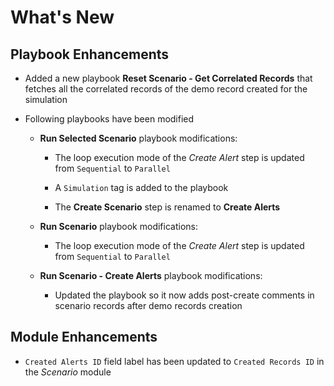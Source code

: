 # What's New

## Playbook Enhancements

- Added a new playbook **Reset Scenario - Get Correlated Records** that fetches all the correlated records of the demo record created for the simulation

- Following playbooks have been modified

  - **Run Selected Scenario** playbook modifications:

    - The loop execution mode of the *Create Alert* step is updated from `Sequential` to `Parallel`

    - A `Simulation` tag is added to the playbook

    - The **Create Scenario** step is renamed to **Create Alerts** 

  - **Run Scenario** playbook modifications:

    - The loop execution mode of the *Create Alert* step is updated from `Sequential` to `Parallel`

  - **Run Scenario - Create Alerts** playbook modifications:

    - Updated the playbook so it now adds post-create comments in scenario records after demo records creation

## Module Enhancements

- `Created Alerts ID` field label has been updated to `Created Records ID` in the *Scenario* module


